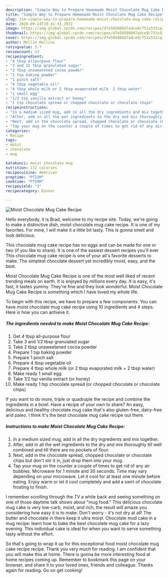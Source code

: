 ```yaml
---
description: "Simple Way to Prepare Homemade Moist Chocolate Mug Cake Recipe"
title: "Simple Way to Prepare Homemade Moist Chocolate Mug Cake Recipe"
slug: 314-simple-way-to-prepare-homemade-moist-chocolate-mug-cake-recipe
date: 2020-09-24T19:41:31.397Z
image: https://img-global.cpcdn.com/recipes/d7e505088d7adce9/751x532cq70/moist-chocolate-mug-cake-recipe-recipe-main-photo.jpg
thumbnail: https://img-global.cpcdn.com/recipes/d7e505088d7adce9/751x532cq70/moist-chocolate-mug-cake-recipe-recipe-main-photo.jpg
cover: https://img-global.cpcdn.com/recipes/d7e505088d7adce9/751x532cq70/moist-chocolate-mug-cake-recipe-recipe-main-photo.jpg
author: Mollie Mullins
ratingvalue: 3.7
reviewcount: 13
recipeingredient:
- "4 tbsp allpurpose flour"
- "3 and 12 tbsp granulated sugar"
- "2 tbsp unsweetened cocoa powder"
- "1 tsp baking powder"
- "1 pinch salt"
- "4 tbsp vegetable oil"
- "4 tbsp whole milk or 2 tbsp evaporated milk  2 tbsp water"
- "1 small egg"
- "1/2 tsp vanilla extract or honey"
- "1 tsp chocolate spread or chopped chocolate or chocolate chips"
recipeinstructions:
- "In a medium sized mug, add in all the dry ingredients and mix together."
- "After, add in all the wet ingredients to the dry and mix thoroughly till well combined and till there are no pockets of flour."
- "Next, add in the chocolate spread, chopped chocolate or chocolate chips but don&#39;t stir it in, just drop them into your mug."
- "Tap your mug on the counter a couple of times to get rid of any air bubbles. Microwave for 1 minute and 30 seconds. Time may vary depending on your microwave. Let it cool for at least one minute before eating. Enjoy warm or let it cool completely and add a swirl of chocolate frosting to finish."
categories:
- Recipe
tags:
- moist
- chocolate
- mug

katakunci: moist chocolate mug 
nutrition: 172 calories
recipecuisine: American
preptime: "PT22M"
cooktime: "PT59M"
recipeyield: "3"
recipecategory: Dinner

---
```



![Moist Chocolate Mug Cake Recipe](https://img-global.cpcdn.com/recipes/d7e505088d7adce9/751x532cq70/moist-chocolate-mug-cake-recipe-recipe-main-photo.jpg)

Hello everybody, it is Brad, welcome to my recipe site. Today, we're going to make a distinctive dish, moist chocolate mug cake recipe. It is one of my favorites. For mine, I will make it a little bit tasty. This is gonna smell and look delicious.

This chocolate mug cake recipe has no eggs and can be made for one or two (if you like to share). It is one of the easiest dessert recipes you&#39;ll ever This chocolate mug cake recipe is one of your all&#39;s favorite desserts to make. The simplest chocolate dessert yet incredibly moist, easy, and the best.

Moist Chocolate Mug Cake Recipe is one of the most well liked of recent trending meals on earth. It is enjoyed by millions every day. It is easy, it's fast, it tastes yummy. They're fine and they look wonderful. Moist Chocolate Mug Cake Recipe is something which I have loved my whole life.


To begin with this recipe, we have to prepare a few components. You can have moist chocolate mug cake recipe using 10 ingredients and 4 steps. Here is how you can achieve it.

<!--inarticleads1-->

##### The ingredients needed to make Moist Chocolate Mug Cake Recipe:

1. Get 4 tbsp all-purpose flour
1. Take 3 and 1/2 tbsp granulated sugar
1. Take 2 tbsp unsweetened cocoa powder
1. Prepare 1 tsp baking powder
1. Prepare 1 pinch salt
1. Prepare 4 tbsp vegetable oil
1. Prepare 4 tbsp whole milk (or 2 tbsp evaporated milk + 2 tbsp water)
1. Make ready 1 small egg
1. Take 1/2 tsp vanilla extract (or honey)
1. Make ready 1 tsp chocolate spread (or chopped chocolate or chocolate chips)


If you want to do more, triple or quadruple the recipe and combine the ingredients in a bowl. Have a recipe of your own to share? An easy, delicious and healthy chocolate mug cake that&#39;s also gluten-free, dairy-free and paleo. I think it&#39;s the best chocolate mug cake recipe out there. 

<!--inarticleads2-->

##### Instructions to make Moist Chocolate Mug Cake Recipe:

1. In a medium sized mug, add in all the dry ingredients and mix together.
1. After, add in all the wet ingredients to the dry and mix thoroughly till well combined and till there are no pockets of flour.
1. Next, add in the chocolate spread, chopped chocolate or chocolate chips but don&#39;t stir it in, just drop them into your mug.
1. Tap your mug on the counter a couple of times to get rid of any air bubbles. Microwave for 1 minute and 30 seconds. Time may vary depending on your microwave. Let it cool for at least one minute before eating. Enjoy warm or let it cool completely and add a swirl of chocolate frosting to finish.


I remember scrolling through the TV a while back and seeing something on one of those daytime talk shows about &#34;mug food.&#34; This delicious chocolate mug cake is very low-carb, moist, and rich, the result will amaze you considering how easy it is to make. Don&#39;t worry - it&#39;s not dry at all! The butter and chocolate in there keep it ultra moist. Chocolate mud cake in a mug recipe: learn how to bake the best chocolate mug cake for a lazy evening. This individual cake is ideal for when you want to serve something tasty without the effort. 

So that's going to wrap it up for this exceptional food moist chocolate mug cake recipe recipe. Thank you very much for reading. I am confident that you will make this at home. There is gonna be more interesting food at home recipes coming up. Remember to bookmark this page on your browser, and share it to your loved ones, friends and colleague. Thanks again for reading. Go on get cooking!

